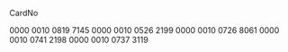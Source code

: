 


CardNo

0000 0010 0819 7145
0000 0010 0526 2199
0000 0010 0726 8061
0000 0010 0741 2198
0000 0010 0737 3119
